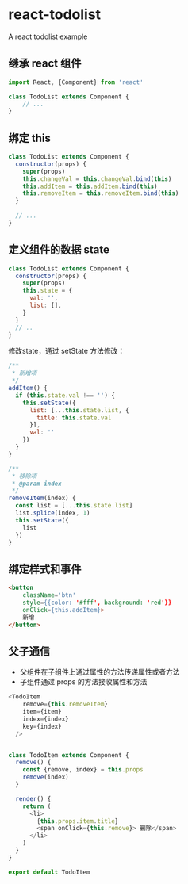 # react-todolist
A react todolist example

## 继承 react 组件
```js
import React, {Component} from 'react'

class TodoList extends Component {
    // ...
}
```

## 绑定 this
```js
class TodoList extends Component {
  constructor(props) {
    super(props)
    this.changeVal = this.changeVal.bind(this)
    this.addItem = this.addItem.bind(this)
    this.removeItem = this.removeItem.bind(this)
  }
  
  // ...
}
```

## 定义组件的数据 state
```js
class TodoList extends Component {
  constructor(props) {
    super(props)
    this.state = {
      val: '',
      list: [],
    }
  }
  // ..
}
```
修改state，通过 setState 方法修改：
```js
/**
 * 新增项
 */
addItem() {
  if (this.state.val !== '') {
    this.setState({
      list: [...this.state.list, {
        title: this.state.val
      }],
      val: ''
    })
  }
}

/**
 * 移除项
 * @param index
 */
removeItem(index) {
  const list = [...this.state.list]
  list.splice(index, 1)
  this.setState({
    list
  })
}
```

## 绑定样式和事件
```html
<button
    className='btn'
    style={{color: '#fff', background: 'red'}}
    onClick={this.addItem}>
    新增
</button>
```

## 父子通信
- 父组件在子组件上通过属性的方法传递属性或者方法
- 子组件通过 props 的方法接收属性和方法

```js
<TodoItem
    remove={this.removeItem}
    item={item}
    index={index}
    key={index}
  />
```

```js

class TodoItem extends Component {
  remove() {
    const {remove, index} = this.props
    remove(index)
  }

  render() {
    return (
      <li>
        {this.props.item.title}
        <span onClick={this.remove}> 删除</span>
      </li>
    )
  }
}

export default TodoItem
```
